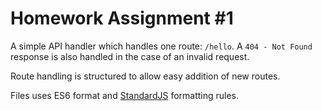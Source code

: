 # Homework Assignment #1

A simple API handler which handles one route: `/hello`.
A `404 - Not Found` response is also handled in the case of an invalid request.

Route handling is structured to allow easy addition of new routes.

Files uses ES6 format and [StandardJS](https://standardjs.com/) formatting rules.
